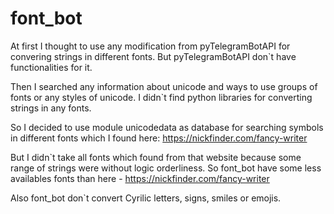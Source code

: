 # font_bot
At first I thought to use any modification from pyTelegramBotAPI for convering strings in different fonts. But pyTelegramBotAPI don`t have functionalities for it.

Then I searched any information about unicode and ways to use groups of fonts or any styles of unicode. I didn`t find python libraries for converting strings in any fonts.

So I decided to use module unicodedata as database for searching symbols in different fonts which I found  here: https://nickfinder.com/fancy-writer

But I didn`t take all fonts which found from that website because some range of strings were without logic orderliness. So font_bot have some less availables fonts than here - https://nickfinder.com/fancy-writer

Also font_bot don`t convert Cyrilic letters, signs, smiles or emojis.
